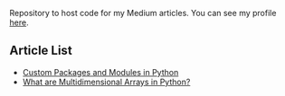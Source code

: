 Repository to host code for my Medium articles. You can see my profile [here](https://medium.com/@rodrigobc10).

## Article List

- [Custom Packages and Modules in Python](https://medium.com/@rodrigobc10/custom-packages-and-modules-in-python-688547c4f3f6)
- [What are Multidimensional Arrays in Python?](https://medium.com/@rodrigobc10/what-are-multidimensional-arrays-in-python-8ce82b8cfb41)

